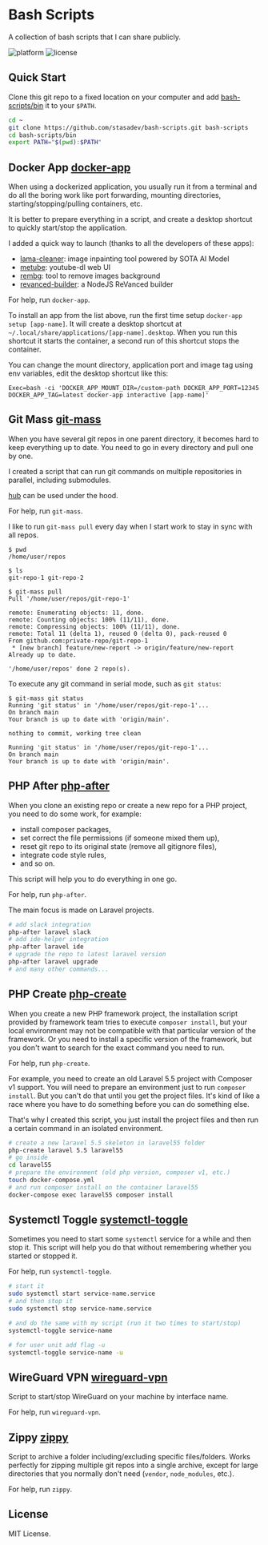 # Bash Scripts

A collection of bash scripts that I can share publicly.

![platform](https://img.shields.io/badge/platform-Linux-blue.svg)
![license](https://img.shields.io/github/license/stasadev/bash-scripts)

## Quick Start

Clone this git repo to a fixed location on your computer and add [bash-scripts/bin](bin) it to your `$PATH`.

```bash
cd ~
git clone https://github.com/stasadev/bash-scripts.git bash-scripts
cd bash-scripts/bin
export PATH="$(pwd):$PATH"
```

## Docker App [docker-app](docker_app.sh)

When using a dockerized application, you usually run it from a terminal and do all the boring work like port forwarding, mounting directories, starting/stopping/pulling containers, etc.

It is better to prepare everything in a script, and create a desktop shortcut to quickly start/stop the application.

I added a quick way to launch (thanks to all the developers of these apps):
* [lama-cleaner](https://github.com/Sanster/lama-cleaner): image inpainting tool powered by SOTA AI Model
* [metube](https://github.com/alexta69/metube): youtube-dl web UI
* [rembg](https://github.com/danielgatis/rembg): tool to remove images background
* [revanced-builder](https://github.com/reisxd/revanced-builder): a NodeJS ReVanced builder

For help, run `docker-app`.

To install an app from the list above, run the first time setup `docker-app setup [app-name]`. It will create a desktop shortcut at `~/.local/share/applications/[app-name].desktop`. When you run this shortcut it starts the container, a second run of this shortcut stops the container.

You can change the mount directory, application port and image tag using env variables, edit the desktop shortcut like this:

```text
Exec=bash -ci 'DOCKER_APP_MOUNT_DIR=/custom-path DOCKER_APP_PORT=12345 DOCKER_APP_TAG=latest docker-app interactive [app-name]'
```

## Git Mass [git-mass](git_mass.sh)

When you have several git repos in one parent directory, it becomes hard to keep everything up to date. You need to go in every directory and pull one by one.

I created a script that can run git commands on multiple repositories in parallel, including submodules.

[hub](https://github.com/github/hub) can be used under the hood.

For help, run `git-mass`.

I like to run `git-mass pull` every day when I start work to stay in sync with all repos.

```text
$ pwd
/home/user/repos

$ ls
git-repo-1 git-repo-2

$ git-mass pull
Pull '/home/user/repos/git-repo-1'

remote: Enumerating objects: 11, done.
remote: Counting objects: 100% (11/11), done.
remote: Compressing objects: 100% (11/11), done.
remote: Total 11 (delta 1), reused 0 (delta 0), pack-reused 0
From github.com:private-repo/git-repo-1
 * [new branch] feature/new-report -> origin/feature/new-report
Already up to date.

'/home/user/repos' done 2 repo(s).
```

To execute any git command in serial mode, such as `git status`:

```text
$ git-mass git status
Running 'git status' in '/home/user/repos/git-repo-1'...
On branch main
Your branch is up to date with 'origin/main'.

nothing to commit, working tree clean

Running 'git status' in '/home/user/repos/git-repo-1'...
On branch main
Your branch is up to date with 'origin/main'.
```

## PHP After [php-after](php_after.sh)

When you clone an existing repo or create a new repo for a PHP project, you need to do some work, for example:

* install composer packages,
* set correct the file permissions (if someone mixed them up),
* reset git repo to its original state (remove all gitignore files),
* integrate code style rules,
* and so on.

This script will help you to do everything in one go.

For help, run `php-after`.

The main focus is made on Laravel projects.

```bash
# add slack integration
php-after laravel slack
# add ide-helper integration
php-after laravel ide
# upgrade the repo to latest laravel version
php-after laravel upgrade
# and many other commands...
```

## PHP Create [php-create](php_create.sh)

When you create a new PHP framework project, the installation script provided by framework team tries to execute `composer install`, but your local environment may not be compatible with that particular version of the framework. Or you need to install a specific version of the framework, but you don't want to search for the exact command you need to run.

For help, run `php-create`.

For example, you need to create an old Laravel 5.5 project with Composer v1 support. You will need to prepare an environment just to run `composer install`. But you can't do that until you get the project files. It's kind of like a race where you have to do something before you can do something else.

That's why I created this script, you just install the project files and then run a certain command in an isolated environment.

```bash
# create a new laravel 5.5 skeleton in laravel55 folder
php-create laravel 5.5 laravel55
# go inside
cd laravel55
# prepare the environment (old php version, composer v1, etc.)
touch docker-compose.yml
# and run composer install on the container laravel55
docker-compose exec laravel55 composer install
```

## Systemctl Toggle [systemctl-toggle](systemctl_toggle.sh)

Sometimes you need to start some `systemctl` service for a while and then stop it. This script will help you do that without remembering whether you started or stopped it.

For help, run `systemctl-toggle`.

```bash
# start it
sudo systemctl start service-name.service
# and then stop it
sudo systemctl stop service-name.service

# and do the same with my script (run it two times to start/stop)
systemctl-toggle service-name

# for user unit add flag -u
systemctl-toggle service-name -u
```

## WireGuard VPN [wireguard-vpn](wireguard_vpn.sh)

Script to start/stop WireGuard on your machine by interface name.

For help, run `wireguard-vpn`.

## Zippy [zippy](zippy.sh)

Script to archive a folder including/excluding specific files/folders. Works perfectly for zipping multiple git repos into a single archive, except for large directories that you normally don't need (`vendor`, `node_modules`, etc.).

For help, run `zippy`.

## License

MIT License.

